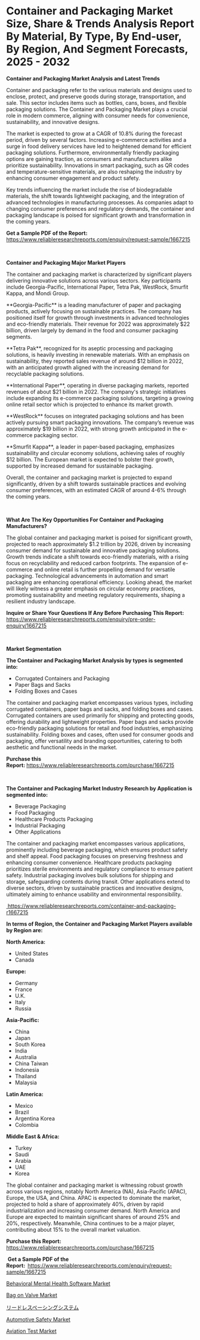<p><h1>Container and Packaging Market Size, Share & Trends Analysis Report By Material, By Type, By End-user, By Region, And Segment Forecasts, 2025 - 2032</h1></p><p><strong>Container and Packaging Market Analysis and Latest Trends</strong></p>
<p><p>Container and packaging refer to the various materials and designs used to enclose, protect, and preserve goods during storage, transportation, and sale. This sector includes items such as bottles, cans, boxes, and flexible packaging solutions. The Container and Packaging Market plays a crucial role in modern commerce, aligning with consumer needs for convenience, sustainability, and innovative designs.</p><p>The market is expected to grow at a CAGR of 10.8% during the forecast period, driven by several factors. Increasing e-commerce activities and a surge in food delivery services have led to heightened demand for efficient packaging solutions. Furthermore, environmentally friendly packaging options are gaining traction, as consumers and manufacturers alike prioritize sustainability. Innovations in smart packaging, such as QR codes and temperature-sensitive materials, are also reshaping the industry by enhancing consumer engagement and product safety.</p><p>Key trends influencing the market include the rise of biodegradable materials, the shift towards lightweight packaging, and the integration of advanced technologies in manufacturing processes. As companies adapt to changing consumer preferences and regulatory demands, the container and packaging landscape is poised for significant growth and transformation in the coming years.</p></p>
<p><strong>Get a Sample PDF of the Report:&nbsp;</strong> <a href="https://www.reliableresearchreports.com/enquiry/request-sample/1667215?utm_campaign=48&utm_medium=2&utm_source=Github&utm_content=ia&utm_term=06032025&utm_id=container-and-packaging">https://www.reliableresearchreports.com/enquiry/request-sample/1667215</a></p>
<p>&nbsp;</p>
<p><strong>Container and Packaging Major Market Players</strong></p>
<p><p>The container and packaging market is characterized by significant players delivering innovative solutions across various sectors. Key participants include Georgia-Pacific, International Paper, Tetra Pak, WestRock, Smurfit Kappa, and Mondi Group.</p><p>**Georgia-Pacific** is a leading manufacturer of paper and packaging products, actively focusing on sustainable practices. The company has positioned itself for growth through investments in advanced technologies and eco-friendly materials. Their revenue for 2022 was approximately $22 billion, driven largely by demand in the food and consumer packaging segments.</p><p>**Tetra Pak**, recognized for its aseptic processing and packaging solutions, is heavily investing in renewable materials. With an emphasis on sustainability, they reported sales revenue of around $12 billion in 2022, with an anticipated growth aligned with the increasing demand for recyclable packaging solutions.</p><p>**International Paper**, operating in diverse packaging markets, reported revenues of about $21 billion in 2022. The company's strategic initiatives include expanding its e-commerce packaging solutions, targeting a growing online retail sector which is projected to enhance its market growth.</p><p>**WestRock** focuses on integrated packaging solutions and has been actively pursuing smart packaging innovations. The company’s revenue was approximately $19 billion in 2022, with strong growth anticipated in the e-commerce packaging sector.</p><p>**Smurfit Kappa**, a leader in paper-based packaging, emphasizes sustainability and circular economy solutions, achieving sales of roughly $12 billion. The European market is expected to bolster their growth, supported by increased demand for sustainable packaging.</p><p>Overall, the container and packaging market is projected to expand significantly, driven by a shift towards sustainable practices and evolving consumer preferences, with an estimated CAGR of around 4-6% through the coming years.</p></p>
<p>&nbsp;</p>
<p><strong>What Are The Key Opportunities For Container and Packaging Manufacturers?</strong></p>
<p><p>The global container and packaging market is poised for significant growth, projected to reach approximately $1.2 trillion by 2026, driven by increasing consumer demand for sustainable and innovative packaging solutions. Growth trends indicate a shift towards eco-friendly materials, with a rising focus on recyclability and reduced carbon footprints. The expansion of e-commerce and online retail is further propelling demand for versatile packaging. Technological advancements in automation and smart packaging are enhancing operational efficiency. Looking ahead, the market will likely witness a greater emphasis on circular economy practices, promoting sustainability and meeting regulatory requirements, shaping a resilient industry landscape.</p></p>
<p><strong>Inquire or Share Your Questions If Any Before Purchasing This Report:</strong> <a href="https://www.reliableresearchreports.com/enquiry/pre-order-enquiry/1667215?utm_campaign=48&utm_medium=2&utm_source=Github&utm_content=ia&utm_term=06032025&utm_id=container-and-packaging">https://www.reliableresearchreports.com/enquiry/pre-order-enquiry/1667215</a></p>
<p>&nbsp;</p>
<p><strong>Market Segmentation</strong></p>
<p><strong>The Container and Packaging Market Analysis by types is segmented into:</strong></p>
<p><ul><li>Corrugated Containers and Packaging</li><li>Paper Bags and Sacks</li><li>Folding Boxes and Cases</li></ul></p>
<p><p>The container and packaging market encompasses various types, including corrugated containers, paper bags and sacks, and folding boxes and cases. Corrugated containers are used primarily for shipping and protecting goods, offering durability and lightweight properties. Paper bags and sacks provide eco-friendly packaging solutions for retail and food industries, emphasizing sustainability. Folding boxes and cases, often used for consumer goods and packaging, offer versatility and branding opportunities, catering to both aesthetic and functional needs in the market.</p></p>
<p><strong>Purchase this Report:&nbsp;</strong><a href="https://www.reliableresearchreports.com/purchase/1667215?utm_campaign=48&utm_medium=2&utm_source=Github&utm_content=ia&utm_term=06032025&utm_id=container-and-packaging">https://www.reliableresearchreports.com/purchase/1667215</a></p>
<p>&nbsp;</p>
<p><strong>The Container and Packaging Market Industry Research by Application is segmented into:</strong></p>
<p><ul><li>Beverage Packaging</li><li>Food Packaging</li><li>Healthcare Products Packaging</li><li>Industrial Packaging</li><li>Other Applications</li></ul></p>
<p><p>The container and packaging market encompasses various applications, prominently including beverage packaging, which ensures product safety and shelf appeal. Food packaging focuses on preserving freshness and enhancing consumer convenience. Healthcare products packaging prioritizes sterile environments and regulatory compliance to ensure patient safety. Industrial packaging involves bulk solutions for shipping and storage, safeguarding contents during transit. Other applications extend to diverse sectors, driven by sustainable practices and innovative designs, ultimately aiming to enhance usability and environmental responsibility.</p></p>
<p><a href="https://www.reliableresearchreports.com/container-and-packaging-r1667215?utm_campaign=48&utm_medium=2&utm_source=Github&utm_content=ia&utm_term=06032025&utm_id=container-and-packaging">&nbsp;https://www.reliableresearchreports.com/container-and-packaging-r1667215</a></p>
<p><strong>In terms of Region, the Container and Packaging Market Players available by Region are:</strong></p>
<p>
    <p> <strong> North America: </strong>
        <ul>
            <li>United States</li>
            <li>Canada</li>
        </ul>
        </p> 
    <p> <strong> Europe: </strong>
        <ul>
            <li>Germany</li>
            <li>France</li>
            <li>U.K.</li>
            <li>Italy</li>
            <li>Russia</li>
        </ul>
        </p> 
    <p> <strong> Asia-Pacific: </strong>
        <ul>
            <li>China</li>
            <li>Japan</li>
            <li>South Korea</li>
            <li>India</li>
            <li>Australia</li>
            <li>China Taiwan</li>
            <li>Indonesia</li>
            <li>Thailand</li>
            <li>Malaysia</li>
        </ul>
        </p> 
    <p> <strong> Latin America: </strong>
        <ul>
            <li>Mexico</li>
            <li>Brazil</li>
            <li>Argentina Korea</li>
            <li>Colombia</li>
        </ul>
        </p> 
    <p> <strong> Middle East & Africa: </strong>
        <ul>
            <li>Turkey</li>
            <li>Saudi</li>
            <li>Arabia</li>
            <li>UAE</li>
            <li>Korea</li>
        </ul>
    </p>
    </p>
<p><p>The global container and packaging market is witnessing robust growth across various regions, notably North America (NA), Asia-Pacific (APAC), Europe, the USA, and China. APAC is expected to dominate the market, projected to hold a share of approximately 40%, driven by rapid industrialization and increasing consumer demand. North America and Europe are expected to maintain significant shares of around 25% and 20%, respectively. Meanwhile, China continues to be a major player, contributing about 15% to the overall market valuation.</p></p>
<p><strong>Purchase this Report: </strong><a href="https://www.reliableresearchreports.com/purchase/1667215?utm_campaign=48&utm_medium=2&utm_source=Github&utm_content=ia&utm_term=06032025&utm_id=container-and-packaging">https://www.reliableresearchreports.com/purchase/1667215</a></p>
<p>&nbsp;<strong>Get a Sample PDF of the Report:&nbsp;&nbsp;</strong><a href="https://www.reliableresearchreports.com/enquiry/request-sample/1667215?utm_campaign=48&utm_medium=2&utm_source=Github&utm_content=ia&utm_term=06032025&utm_id=container-and-packaging">https://www.reliableresearchreports.com/enquiry/request-sample/1667215</a></p>
<p><strong></strong></p>
<p><p><a href="https://github.com/variothonia/Market-Research-Report-List-1/blob/main/behavioral-mental-health-software-market.md?utm_campaign=48&utm_medium=2&utm_source=Github&utm_content=ia&utm_term=06032025&utm_id=container-and-packaging">Behavioral Mental Health Software Market</a></p><p><a href="https://github.com/hutchkloor4x/Market-Research-Report-List-1/blob/main/bag-on-valve-market.md?utm_campaign=48&utm_medium=2&utm_source=Github&utm_content=ia&utm_term=06032025&utm_id=container-and-packaging">Bag on Valve Market</a></p><p><a href="https://github.com/lababdou/Market-Research-Report-List-7/blob/main/276149741587.md?utm_campaign=48&utm_medium=2&utm_source=Github&utm_content=ia&utm_term=06032025&utm_id=container-and-packaging">リードレスペーシングシステム</a></p><p><a href="https://github.com/kimanyuzuga/Market-Research-Report-List-1/blob/main/automotive-safety-market.md?utm_campaign=48&utm_medium=2&utm_source=Github&utm_content=ia&utm_term=06032025&utm_id=container-and-packaging">Automotive Safety Market</a></p><p><a href="https://github.com/lalkobrinarb/Market-Research-Report-List-1/blob/main/aviation-test-market.md?utm_campaign=48&utm_medium=2&utm_source=Github&utm_content=ia&utm_term=06032025&utm_id=container-and-packaging">Aviation Test Market</a></p></p>